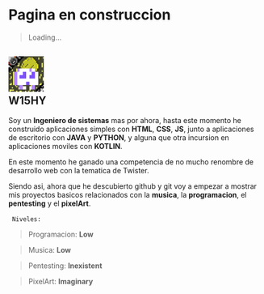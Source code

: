 # Pagina en construccion

> Loading...

## <img src="w15hy.png" height=70px></img> <div>W15HY</div>
Soy un **Ingeniero de sistemas** mas por ahora, hasta este momento he construido aplicaciones simples con **HTML**, **CSS**, **JS**, junto a aplicaciones de escritorio con **JAVA** y **PYTHON**, y alguna que otra incursion en aplicaciones moviles con **KOTLIN**.

En este momento he ganado una competencia de no mucho renombre de desarrollo web con la tematica de Twister.

Siendo asi, ahora que he descubierto github y git voy a empezar a mostrar mis proyectos basicos relacionados con la **musica**, la **programacion**, el **pentesting** y el **pixelArt**. 

```
 Niveles:
```

> Programacion: **Low**  

> Musica: **Low**

> Pentesting: **Inexistent**

> PixelArt: **Imaginary**


